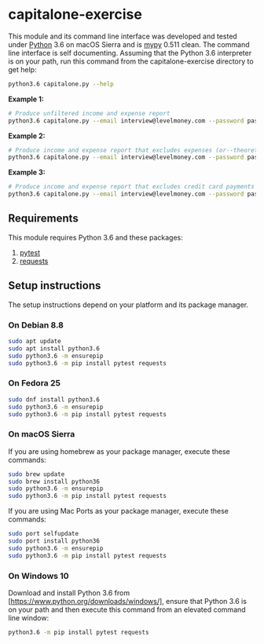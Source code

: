# capitalone-exercise

This module and its command line interface was developed and tested under [Python](https://goo.gl/WxZLS2) 3.6 on macOS
Sierra and is [mypy](https://goo.gl/Un5F1A) 0.511 clean. The command line interface is self documenting. Assuming that
the Python 3.6 interpreter is on your path, run this command from the capitalone-exercise directory to get help:

```bash
python3.6 capitalone.py --help
```

**Example 1:**
```bash
# Produce unfiltered income and expense report
python3.6 capitalone.py --email interview@levelmoney.com --password password2
```

**Example 2:**
```bash
# Produce income and expense report that excludes expenses (or--theoretically--income earned) on donuts
python3.6 capitalone.py --email interview@levelmoney.com --password password2 --ignore-donuts
```

**Example 3:**
```bash
# Produce income and expense report that excludes credit card payments
python3.6 capitalone.py --email interview@levelmoney.com --password password2 --ignore-cc-payments
```

## Requirements

This module requires Python 3.6 and these packages:
 
1. [pytest](https://goo.gl/9Jhu8G)
2. [requests](http://docs.python-requests.org/en/master/)

## Setup instructions

The setup instructions depend on your platform and its package manager.

### On Debian 8.8

```bash
sudo apt update
sudo apt install python3.6
sudo python3.6 -m ensurepip
sudo python3.6 -m pip install pytest requests
```

### On Fedora 25

```bash
sudo dnf install python3.6
sudo python3.6 -m ensurepip
sudo python3.6 -m pip install pytest requests
```

### On macOS Sierra

If you are using homebrew as your package manager, execute these commands:

```bash
sudo brew update
sudo brew install python36
sudo python3.6 -m ensurepip
sudo python3.6 -m pip install pytest requests
```

If you are using Mac Ports as your package manager, execute these commands:

```bash
sudo port selfupdate
sudo port install python36
sudo python3.6 -m ensurepip
sudo python3.6 -m pip install pytest requests
```

### On Windows 10

Download and install Python 3.6 from [https://www.python.org/downloads/windows/], ensure that Python 3.6 is on 
your path and then execute this command from an elevated command line window:

```cmd
python3.6 -m pip install pytest requests
```
